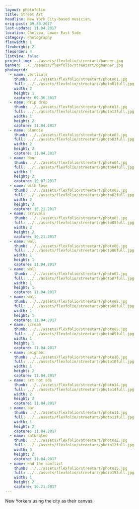 ```yaml
---
layout: photofolio
title: Street Art
headline: New York City-based musician.
orig-post: 09.30.2017
last-update: 11.04.2017
location: Chelsea, Lower East Side
category: Photography
flexwidth: 1
flexheight: 2
flexorder: 4
listview: false
project-img: ../assets/flexfolio/streetart/banner.jpg
banner: ../../assets/flexfolio/streetart/pgbanner.jpg
photogrid:
  - name: verticals
    thumb: ../../assets/flexfolio/streetart/photo01.jpg
    full: ../../assets/flexfolio/streetart/photo01full.jpg
    width: 2
    height: 1
    capture: 09.30.2017
  - name: drip drop
    thumb: ../../assets/flexfolio/streetart/photo13.jpg
    full: ../../assets/flexfolio/streetart/photo13full.jpg
    width: 1
    height: 2
    capture: 11.04.2017
  - name: blondie
    thumb: ../../assets/flexfolio/streetart/photo03.jpg
    full: ../../assets/flexfolio/streetart/photo03full.jpg
    width: 2
    height: 2
    capture: 11.04.2017
  - name: door
    thumb: ../../assets/flexfolio/streetart/photo04.jpg
    full: ../../assets/flexfolio/streetart/photo04full.jpg
    width: 1
    height: 2
    capture: 10.07.2017
  - name: with love
    thumb: ../../assets/flexfolio/streetart/photo02.jpg
    full: ../../assets/flexfolio/streetart/photo02full.jpg
    width: 2
    height: 2
    capture: 10.21.2017
  - name: arrivals
    thumb: ../../assets/flexfolio/streetart/photo05.jpg
    full: ../../assets/flexfolio/streetart/photo05full.jpg
    width: 2
    height: 2
    capture: 10.21.2017
  - name: wall
    thumb: ../../assets/flexfolio/streetart/photo06.jpg
    full: ../../assets/flexfolio/streetart/photo06full.jpg
    width: 1
    height: 1
    capture: 11.04.2017
  - name: wall
    thumb: ../../assets/flexfolio/streetart/photo07.jpg
    full: ../../assets/flexfolio/streetart/photo07full.jpg
    width: 1
    height: 1
    capture: 11.04.2017
  - name: wall
    thumb: ../../assets/flexfolio/streetart/photo08.jpg
    full: ../../assets/flexfolio/streetart/photo08full.jpg
    width: 1
    height: 1
    capture: 11.04.2017
  - name: scream
    thumb: ../../assets/flexfolio/streetart/photo09.jpg
    full: ../../assets/flexfolio/streetart/photo09full.jpg
    width: 1
    height: 1
    capture: 11.04.2017
  - name: neighbor
    thumb: ../../assets/flexfolio/streetart/photo10.jpg
    full: ../../assets/flexfolio/streetart/photo10full.jpg
    width: 1
    height: 2
    capture: 11.04.2017
  - name: art not ads
    thumb: ../../assets/flexfolio/streetart/photo14.jpg
    full: ../../assets/flexfolio/streetart/photo14full.jpg
    width: 2
    height: 2
    capture: 11.04.2017
  - name: bar
    thumb: ../../assets/flexfolio/streetart/photo11.jpg
    full: ../../assets/flexfolio/streetart/photo11full.jpg
    width: 1
    height: 2
    capture: 11.04.2017
  - name: saturated
    thumb: ../../assets/flexfolio/streetart/photo12.jpg
    full: ../../assets/flexfolio/streetart/photo12full.jpg
    width: 3
    height: 2
    capture: 11.04.2017
  - name: end the conflict
    thumb: ../../assets/flexfolio/streetart/photo15.jpg
    full: ../../assets/flexfolio/streetart/photo15full.jpg
    width: 1
    height: 2
    capture: 10.21.2017
---
```


New Yorkers using the city as their canvas.
